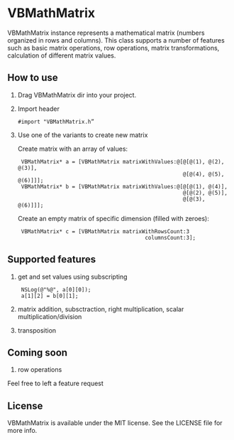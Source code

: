 VBMathMatrix
============

VBMathMatrix instance represents a mathematical matrix (numbers organized in rows and columns). This class supports a number of features such as basic matrix operations, row operations, matrix transformations, calculation of different matrix values.

## How to use
1. Drag VBMathMatrix dir into your project.
2. Import header

    `#import "VBMathMatrix.h”`

3. Use one of the variants to create new matrix
    
    Create matrix with an array of values:
    
        VBMathMatrix* a = [VBMathMatrix matrixWithValues:@[@[@(1), @(2), @(3)],
                                                           @[@(4), @(5), @(6)]]];
        VBMathMatrix* b = [VBMathMatrix matrixWithValues:@[@[@(1), @(4)],
                                                           @[@(2), @(5)],
                                                           @[@(3), @(6)]]];
    
    Create an empty matrix of specific dimension (filled with zeroes):

        VBMathMatrix* c = [VBMathMatrix matrixWithRowsCount:3
                                               columnsCount:3];

## Supported features
1. get and set values using subscripting
    
        NSLog(@"%@", a[0][0]);
        a[1][2] = b[0][1];

2. matrix addition, subsctraction, right multiplication, scalar multiplication/division
3. transposition

## Coming soon
1. row operations

Feel free to left a feature request

## License
VBMathMatrix is available under the MIT license. See the LICENSE file for more info.
